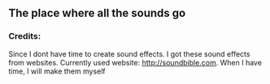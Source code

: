 ## The place where all the sounds go

### Credits:
Since I dont have time to create sound effects. I got these sound effects from websites. Currently used website: http://soundbible.com. When I have time, I will make them myself
